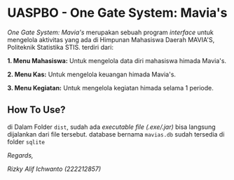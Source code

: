 # UASPBO - One Gate System: Mavia's
_One Gate System: Mavia's_ merupakan sebuah program _interface_ untuk mengelola aktivitas 
yang ada di Himpunan Mahasiswa Daerah MAVIA'S, Politeknik Statistika STIS. terdiri dari:

**1. Menu Mahasiswa:**
    Untuk mengelola data diri mahasiswa himada Mavia's.  

**2. Menu Kas:**
    Untuk mengelola keuangan himada Mavia's.

**3. Menu Kegiatan:**
    Untuk mengelola kegiatan himada selama 1 periode.


## How To Use?
di Dalam Folder `dist`, sudah ada _executable file (.exe/.jar)_ bisa
langsung dijalankan dari file tersebut. database bernama `mavias.db` sudah
tersedia di folder `sqlite`



_Regards,_

_Rizky Alif Ichwanto (222212857)_
